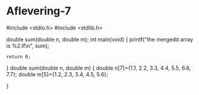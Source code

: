 # Aflevering-7

  #include <stdio.h>
  #include <stdlib.h>
  
  double sum(double n, double m);
  int main(void)
  {
  	printf("the mergedd array is %2.lf\n", sum);


  	return 0;
  }
  double sum(double n, double m) {
  	double n[7]={1.1, 2.2, 3.3, 4.4, 5.5, 6.6, 7.7};
  	double m[5]={1.2, 2.3, 3.4, 4.5, 5.6};

  }
